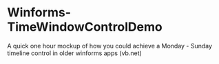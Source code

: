 # Winforms-TimeWindowControlDemo
A quick one hour mockup of how you could achieve a Monday - Sunday timeline control in older winforms apps (vb.net)
